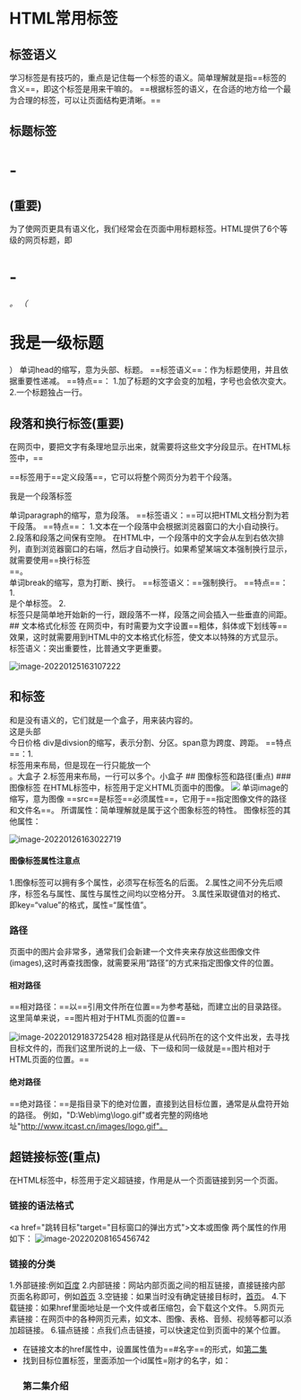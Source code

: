 # HTML常用标签
## 标签语义
学习标签是有技巧的，重点是记住每一个标签的语义。简单理解就是指==标签的含义==，即这个标签是用来干嘛的。
==根据标签的语义，在合适的地方给一个最为合理的标签，可以让页面结构更清晰。==
## 标题标签<h1>-<h2>(重要)
为了使网页更具有语义化，我们经常会在页面中用标题标签。HTML提供了6个等级的网页标题，即<h1>-<h6>。
  （<h1>我是一级标题</h1>）
单词head的缩写，意为头部、标题。
==标签语义==：作为标题使用，并且依据重要性递减。
==特点==：
1.加了标题的文字会变的加粗，字号也会依次变大。
2.一个标题独占一行。


## 段落和换行标签(重要)
在网页中，要把文字有条理地显示出来，就需要将这些文字分段显示。在HTML标签中，==<p>==标签用于==定义段落==，它可以将整个网页分为若干个段落。
<p>我是一个段落标签</p>
单词paragraph的缩写，意为段落。
==标签语义：==可以把HTML文档分割为若干段落。
==特点==：
1.文本在一个段落中会根据浏览器窗口的大小自动换行。
2.段落和段落之间保有空隙。
在HTML中，一个段落中的文字会从左到右依次排列，直到浏览器窗口的右端，然后才自动换行。如果希望某端文本强制换行显示，就需要使用==换行标签<br/>==。
<br/>
单词break的缩写，意为打断、换行。
==标签语义：==强制换行。
==特点==：
1.<br/>是个单标签。
2.<br/>标签只是简单地开始新的一行，跟段落不一样，段落之间会插入一些垂直的间距。
## 文本格式化标签
在网页中，有时需要为文字设置==粗体，斜体或下划线等==效果，这时就需要用到HTML中的文本格式化标签，使文本以特殊的方式显示。
标签语义：突出重要性，比普通文字更重要。 

![image-20220125163107222](C:\Users\云轍\AppData\Roaming\Typora\typora-user-images\image-20220125163107222.png)
## <div>和<span>标签
<div>和<span>是没有语义的，它们就是一个盒子，用来装内容的。
<div>这是头部</div>
<span>今日价格</span>
div是divsion的缩写，表示分割、分区。span意为跨度、跨距。
==特点==：1.<div>标签用来布局，但是现在一行只能放一个<div>。大盒子
2.<span>标签用来布局，一行可以多个<span>。小盒子
## 图像标签和路径(重点)
### 图像标签
在HTML标签中，<img>标签用于定义HTML页面中的图像。
<img src="图像URL"/>
单词image的缩写，意为图像
==src==是<img>标签==必须属性==，它用于==指定图像文件的路径和文件名==。
所谓属性：简单理解就是属于这个图象标签的特性。
图像标签的其他属性： 

![image-20220126163022719](C:\Users\云轍\AppData\Roaming\Typora\typora-user-images\image-20220126163022719.png)
#### 图像标签属性注意点
1.图像标签可以拥有多个属性，必须写在标签名的后面。
2.属性之间不分先后顺序，标签名与属性、属性与属性之间均以空格分开。
3.属性采取键值对的格式、即key=“value”的格式，属性=“属性值”。
### 路径
页面中的图片会非常多，通常我们会新建一个文件夹来存放这些图像文件(images),这时再查找图像，就需要采用“路径”的方式来指定图像文件的位置。
#### 相对路径
==相对路径：==以==引用文件所在位置==为参考基础，而建立出的目录路径。
这里简单来说，==图片相对于HTML页面的位置==

![image-20220129183725428](C:\Users\云轍\AppData\Roaming\Typora\typora-user-images\image-20220129183725428.png)
相对路径是从代码所在的这个文件出发，去寻找目标文件的，而我们这里所说的上一级、下一级和同一级就是==图片相对于HTML页面的位置。==
#### 绝对路径
==绝对路径：==是指目录下的绝对位置，直接到达目标位置，通常是从盘符开始的路径。
例如，"D:Web\img\logo.gif"或者完整的网络地址"http://www.itcast.cn/images/logo.gif"。
## 超链接标签(重点)
在HTML标签中，<a>标签用于定义超链接，作用是从一个页面链接到另一个页面。
### 链接的语法格式
<a href="跳转目标"target="目标窗口的弹出方式">文本或图像</a>
两个属性的作用如下：
![image-20220208165456742](C:\Users\云轍\AppData\Roaming\Typora\typora-user-images\image-20220208165456742.png)

### 链接的分类
1.外部链接:例如<a href="http://www.baidu.com">百度</a>
2.内部链接：网站内部页面之间的相互链接，直接链接内部页面名称即可，例如<a href="index.html">首页</a>
3.空链接：如果当时没有确定链接目标时，<a href="#">首页</a>。
4.下载链接：如果href里面地址是一个文件或者压缩包，会下载这个文件。
5.网页元素链接：在网页中的各种网页元素，如文本、图像、表格、音频、视频等都可以添加超链接。
6.锚点链接：点我们点击链接，可以快速定位到页面中的某个位置。

+ 在链接文本的href属性中，设置属性值为==#名字==的形式，如<a href="#two">第二集</a>
+ 找到目标位置标签，里面添加一个id属性=刚才的名字，如：<h3 id="two">第二集介绍</h3>


